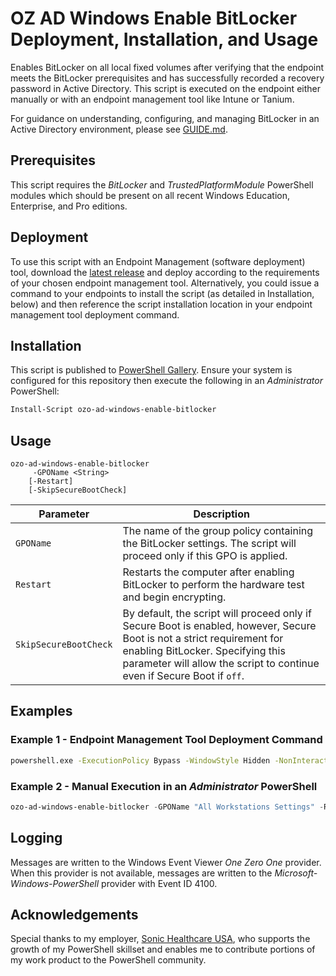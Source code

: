 # OZ AD Windows Enable BitLocker Deployment, Installation, and Usage
Enables BitLocker on all local fixed volumes after verifying that the endpoint meets the BitLocker prerequisites and has successfully recorded a recovery password in Active Directory. This script is executed on the endpoint either manually or with an endpoint management tool like Intune or Tanium.

For guidance on understanding, configuring, and managing BitLocker in an Active Directory environment, please see [GUIDE.md](.\GUIDE.md).

## Prerequisites
This script requires the _BitLocker_ and _TrustedPlatformModule_ PowerShell modules which should be present on all recent Windows Education, Enterprise, and Pro editions.

## Deployment
To use this script with an Endpoint Management (software deployment) tool, download the [latest release](https://github.com/onezeroone-dev/OZO-Windows-Enable-BitLocker/releases) and deploy according to the requirements of your chosen endpoint management tool. Alternatively, you could issue a command to your endpoints to install the script (as detailed in Installation, below) and then reference the script installation location in your endpoint management tool deployment command.

## Installation
This script is published to [PowerShell Gallery](https://learn.microsoft.com/en-us/powershell/scripting/gallery/overview?view=powershell-5.1). Ensure your system is configured for this repository then execute the following in an _Administrator_ PowerShell:

```powershell
Install-Script ozo-ad-windows-enable-bitlocker
```

## Usage
```
ozo-ad-windows-enable-bitlocker
     -GPOName <String>
    [-Restart]
    [-SkipSecureBootCheck]
```

| Parameter | Description |
| ------ | ------ |
|`GPOName`|The name of the group policy containing the BitLocker settings. The script will proceed only if this GPO is applied.|
|`Restart`|Restarts the computer after enabling BitLocker to perform the hardware test and begin encrypting.|
|`SkipSecureBootCheck`|By default, the script will proceed only if Secure Boot is enabled, however, Secure Boot is not a strict requirement for enabling BitLocker. Specifying this parameter will allow the script to continue even if Secure Boot if `off`.|

## Examples
### Example 1 - Endpoint Management Tool Deployment Command
```cmd
powershell.exe -ExecutionPolicy Bypass -WindowStyle Hidden -NonInteractive -NoProfile -File ozo-ad-windows-enable-bitlocker.ps1 -GPOName "OZO BitLocker Settings Policy" -SkipSecureBootCheck
```
### Example 2 - Manual Execution in an _Administrator_ PowerShell
```powershell
ozo-ad-windows-enable-bitlocker -GPOName "All Workstations Settings" -Restart
```

## Logging
Messages are written to the Windows Event Viewer _One Zero One_ provider. When this provider is not available, messages are written to the _Microsoft-Windows-PowerShell_ provider with Event ID 4100.

## Acknowledgements
Special thanks to my employer, [Sonic Healthcare USA](https://sonichealthcareusa.com), who supports the growth of my PowerShell skillset and enables me to contribute portions of my work product to the PowerShell community.
